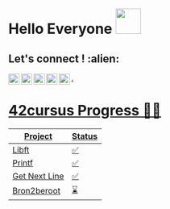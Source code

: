 # Hello Everyone <img src="https://media.giphy.com/media/12oufCB0MyZ1Go/giphy.gif" width="50">


<h2 align="left">Let's connect ! :alien:</h2>

<a href="https://twitter.com/amrokamal89">
  <img align="left" alt="Amro's Twitter" width="22px" src="https://cdn.jsdelivr.net/npm/simple-icons@v3/icons/twitter.svg" />
</a>
<a href="https://www.linkedin.com/in/amro-elsiddig-the-right-candidate-for-your-company/">
  <img align="left" alt="Amro's Linkdein" width="22px" src="https://cdn.jsdelivr.net/npm/simple-icons@v3/icons/linkedin.svg" />
</a>
<a href="https://github.com/amrokamalelsiddig">
  <img align="left" alt="Amro's Github" width="22px" src="https://cdn.jsdelivr.net/npm/simple-icons@v3/icons/github.svg" />
</a>
<a href="https://t.me/amrokamalelsiddig">
  <img align="left" alt="Amro's Telegram" width="22px" src="https://cdn.jsdelivr.net/npm/simple-icons@v3/icons/telegram.svg" />
</a>
<a href="http://amro-elsiddig.me">
  <img align="left" alt="Amro's website" width="22px" src="https://cdn.jsdelivr.net/npm/simple-icons@3.13.0/icons/ubuntu.svg" />
.

# 42cursus Progress 💪🏻 

| Project        |      Status      |
|----------------|------------------|
| Libft          |          ✅     |
| [Printf](../amrokamalelsiddig/ft_printf)        |          ✅     |
| Get Next Line  |          ✅     |
| Bron2beroot |          ⌛      |


